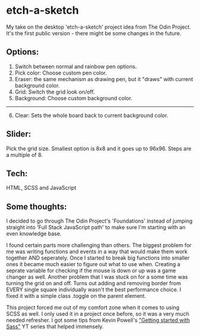 # etch-a-sketch
My take on the desktop 'etch-a-sketch' project idea from The Odin Project.
It's the first public version - there might be some changes in the future.


## Options:
1. Switch between normal and rainbow pen options.
2. Pick color: Choose custom pen color.
3. Eraser: the same mechanism as drawing pen, but it "draws" with current background color.
4. Grid: Switch the grid look on/off. 
5. Background: Choose custom background color.
______________________________
6. Clear: Sets the whole board back to current background color.

## Slider: 
Pick the grid size. Smallest option is 8x8 and it goes up to 96x96. Steps are a multiple of 8.

## Tech:
HTML, SCSS and JavaScript

## Some thoughts:
I decided to go through The Odin Project's 'Foundations' instead of jumping straight into 'Full Stack JavaScript path' to make sure I'm starting with an even knowledge base. 

I found certain parts more challenging than others. The biggest problem for me was writing functions and events in a way that would make them work together AND seperately. Once I started to break big functions into smaller ones it became much easier to figure out what to use when. Creating a seprate variable for checking if the mouse is down or up was a game changer as well. 
Another problem that I was stuck on for a some time was turning the grid on and off. Turns out adding and removing border from EVERY single square individually wasn't the best performance choice. I fixed it with a simple class .toggle on the parent element.

This project forced me out of my comfort zone when it comes to using SCSS as well. I only used it in a project once before, so it was a very much needed refresher. I got some tips from Kevin Powell's ["Getting started with Sass"](https://www.youtube.com/playlist?list=PL4-IK0AVhVjMYRhK9vRPatSlb-9r0aKgh) YT series that helped immensely. 


